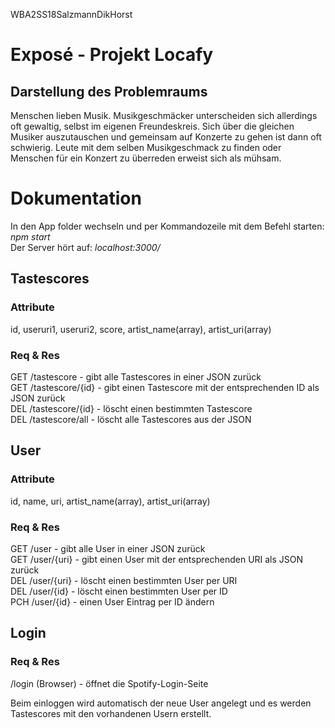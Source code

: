 WBA2SS18SalzmannDikHorst

# Exposé - Projekt Locafy  						      

## Darstellung des Problemraums

Menschen lieben Musik. Musikgeschmäcker unterscheiden sich allerdings oft gewaltig, selbst im eigenen Freundeskreis. Sich über die gleichen Musiker auszutauschen und gemeinsam auf Konzerte zu gehen ist dann oft schwierig. Leute mit dem selben Musikgeschmack zu finden oder Menschen für ein Konzert zu überreden erweist sich als mühsam.  

# Dokumentation

In den App folder wechseln und per Kommandozeile mit dem Befehl starten: *npm start*  
Der Server hört auf: *localhost:3000/*

## Tastescores  
  
### Attribute  
  
id, useruri1, useruri2, score, artist_name(array), artist_uri(array)  
  
### Req & Res 
  
GET /tastescore - gibt alle Tastescores in einer JSON zurück  
GET /tastescore/{id} - gibt einen Tastescore mit der entsprechenden ID als JSON zurück  
DEL /tastescore/{id} - löscht einen bestimmten Tastescore  
DEL /tastescore/all - löscht alle Tastescores aus der JSON   
  
## User  
  
### Attribute  
  
id, name, uri, artist_name(array), artist_uri(array)  
  
### Req & Res   
  
GET /user - gibt alle User in einer JSON zurück  
GET /user/{uri} - gibt einen User mit der entsprechenden URI als JSON zurück  
DEL /user/{uri} - löscht einen bestimmten User per URI  
DEL /user/{id} - löscht einen bestimmten User per ID  
PCH /user/{id} - einen User Eintrag per ID ändern  
  
## Login  
  
### Req & Res   
  
/login (Browser) - öffnet die Spotify-Login-Seite   
  
Beim einloggen wird automatisch der neue User angelegt und es werden Tastescores mit den vorhandenen Usern erstellt.   
  

